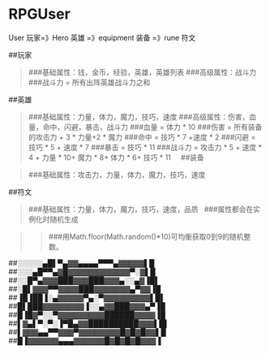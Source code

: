 # RPGUser
User 玩家=》Hero 英雄 =》equipment 装备 =》rune 符文

##玩家

>###基础属性：钱，金币，经验，英雄，英雄列表
>###高级属性：战斗力
>###战斗力 = 所有出阵英雄战斗力之和

##英雄

>###基础属性：力量，体力，魔力，技巧，速度
>###高级属性：伤害，血量，命中，闪避，暴击，战斗力
>###血量 = 体力 * 10
>###伤害 = 所有装备的攻击力 + 3 * 力量+2 * 魔力
>###命中 = 技巧 * 7 +速度 * 2
>###闪避 = 技巧 * 5 + 速度 * 7
>###暴击 = 技巧 * 11
>###战斗力 = 攻击力 * 5 + 速度 * 4 + 力量 * 10+ 魔力 * 8+ 体力 * 6+ 技巧 * 11    
##装备

>###基础属性：攻击力，力量，体力，魔力，技巧，速度 


##符文

>###基础属性：力量，体力，魔力，技巧，速度，品质  
>###属性都会在实例化时随机生成


>>###用Math.floor(Math.random()*10)可均衡获取0到9的随机整数。

##░░░░░▄█▌▀▄▓▓▄▄▄▄▀▀▀▄▓▓▓▓▓▌█
##░░░▄█▀▀▄▓█▓▓▓▓▓▓▓▓▓▓▓▓▀░▓▌█
##░░█▀▄▓▓▓███▓▓▓███▓▓▓▄░░▄▓▐█▌ 
##░█▌▓▓▓▀▀▓▓▓▓███▓▓▓▓▓▓▓▄▀▓▓▐█
##▐█▐██▐░▄▓▓▓▓▓▀▄░▀▓▓▓▓▓▓▓▓▓▌█▌
##█▌███▓▓▓▓▓▓▓▓▐░░▄▓▓███▓▓▓▄▀▐█ 
##█▐█▓▀░░▀▓▓▓▓▓▓▓▓▓██████▓▓▓▓▐█ 
##▌▓▄▌▀░▀░▐▀█▄▓▓██████████▓▓▓▌█▌
##▌▓▓▓▄▄▀▀▓▓▓▀▓▓▓▓▓▓▓▓█▓█▓█▓▓▌█
##█▐▓▓▓▓▓▓▄▄▄▓▓▓▓▓▓█▓█▓█▓█▓▓▓▐
